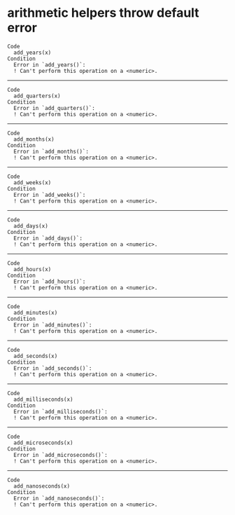 # arithmetic helpers throw default error

    Code
      add_years(x)
    Condition
      Error in `add_years()`:
      ! Can't perform this operation on a <numeric>.

---

    Code
      add_quarters(x)
    Condition
      Error in `add_quarters()`:
      ! Can't perform this operation on a <numeric>.

---

    Code
      add_months(x)
    Condition
      Error in `add_months()`:
      ! Can't perform this operation on a <numeric>.

---

    Code
      add_weeks(x)
    Condition
      Error in `add_weeks()`:
      ! Can't perform this operation on a <numeric>.

---

    Code
      add_days(x)
    Condition
      Error in `add_days()`:
      ! Can't perform this operation on a <numeric>.

---

    Code
      add_hours(x)
    Condition
      Error in `add_hours()`:
      ! Can't perform this operation on a <numeric>.

---

    Code
      add_minutes(x)
    Condition
      Error in `add_minutes()`:
      ! Can't perform this operation on a <numeric>.

---

    Code
      add_seconds(x)
    Condition
      Error in `add_seconds()`:
      ! Can't perform this operation on a <numeric>.

---

    Code
      add_milliseconds(x)
    Condition
      Error in `add_milliseconds()`:
      ! Can't perform this operation on a <numeric>.

---

    Code
      add_microseconds(x)
    Condition
      Error in `add_microseconds()`:
      ! Can't perform this operation on a <numeric>.

---

    Code
      add_nanoseconds(x)
    Condition
      Error in `add_nanoseconds()`:
      ! Can't perform this operation on a <numeric>.

